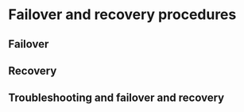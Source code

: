 # Failover and recovery procedures
## Failover
## Recovery
## Troubleshooting and failover and recovery
